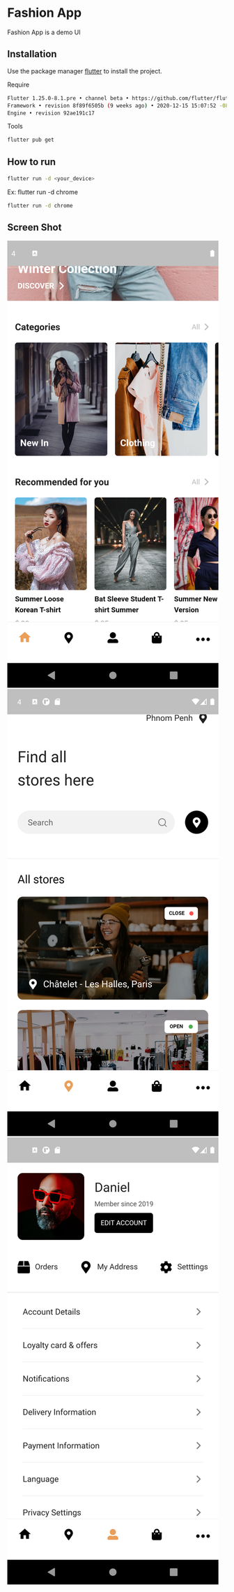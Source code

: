 # Fashion App

Fashion App is a demo UI

## Installation

Use the package manager [flutter](https://flutter.dev/docs/get-started/install) to install the project.

Require
```bash
Flutter 1.25.0-8.1.pre • channel beta • https://github.com/flutter/flutter.git
Framework • revision 8f89f6505b (9 weeks ago) • 2020-12-15 15:07:52 -0800
Engine • revision 92ae191c17
```

Tools
```bash
flutter pub get
```

## How to run

```bash
flutter run -d <your_device>
```
Ex: flutter run -d chrome

```bash
flutter run -d chrome
```

## Screen Shot
![](https://raw.githubusercontent.com/sun1211/fashion_app/master/screenShot/Screenshot_1617787733.png)
![](https://raw.githubusercontent.com/sun1211/fashion_app/master/screenShot/Screenshot_1617802994.png)
![](https://raw.githubusercontent.com/sun1211/fashion_app/master/screenShot/Screenshot_1617803552.png)